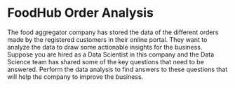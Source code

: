 # FoodHub Order Analysis
The food aggregator company has stored the data of the different orders made by the registered customers in their online portal. They want to analyze the data to draw some actionable insights for the business. Suppose you are hired as a Data Scientist in this company and the Data Science team has shared some of the key questions that need to be answered. Perform the data analysis to find answers to these questions that will help the company to improve the business.
